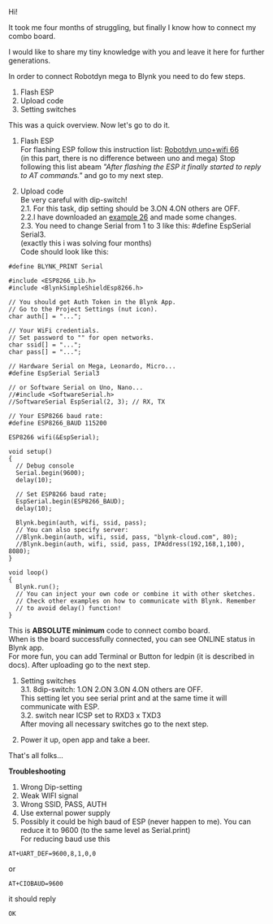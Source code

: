 Hi!

It took me four months of struggling, but finally I know how to connect my combo board.

I would like to share my tiny knowledge with you and leave it here for further generations.

In order to connect Robotdyn mega to Blynk you need to do few steps.

1.  Flash ESP
2.  Upload code
3.  Setting switches

This was a quick overview. Now let's go to do it.

1.  Flash ESP\
    For flashing ESP follow this instruction list: [Robotdyn uno+wifi 66](https://community.blynk.cc/t/robotdyn-uno-wifi/14607/3?u)\
    (in this part, there is no difference between uno and mega) Stop following this list abeam *"After flashing the ESP it finally started to reply to AT commands."* and go to my next step.

2.  Upload code\
    Be very careful with dip-switch!\
    2.1. For this task, dip setting should be 3.ON 4.ON others are OFF.\
    2.2.I have downloaded an [example 26](https://examples.blynk.cc/?board=Arduino%20Mega%202560&shield=ESP8266%20WiFi%20Shield&example=GettingStarted%2FBlynkBlink) and made some changes.\
    2.3. You need to change Serial from 1 to 3 like this: #define EspSerial Serial3.\
    (exactly this i was solving four months)\
    Code should look like this:

```
#define BLYNK_PRINT Serial

#include <ESP8266_Lib.h>
#include <BlynkSimpleShieldEsp8266.h>

// You should get Auth Token in the Blynk App.
// Go to the Project Settings (nut icon).
char auth[] = "...";

// Your WiFi credentials.
// Set password to "" for open networks.
char ssid[] = "...";
char pass[] = "...";

// Hardware Serial on Mega, Leonardo, Micro...
#define EspSerial Serial3

// or Software Serial on Uno, Nano...
//#include <SoftwareSerial.h>
//SoftwareSerial EspSerial(2, 3); // RX, TX

// Your ESP8266 baud rate:
#define ESP8266_BAUD 115200

ESP8266 wifi(&EspSerial);

void setup()
{
  // Debug console
  Serial.begin(9600);
  delay(10);

  // Set ESP8266 baud rate;
  EspSerial.begin(ESP8266_BAUD);
  delay(10);

  Blynk.begin(auth, wifi, ssid, pass);
  // You can also specify server:
  //Blynk.begin(auth, wifi, ssid, pass, "blynk-cloud.com", 80);
  //Blynk.begin(auth, wifi, ssid, pass, IPAddress(192,168,1,100), 8080);
}

void loop()
{
  Blynk.run();
  // You can inject your own code or combine it with other sketches.
  // Check other examples on how to communicate with Blynk. Remember
  // to avoid delay() function!
}

```

This is **ABSOLUTE minimum** code to connect combo board.\
When is the board successfully connected, you can see ONLINE status in Blynk app.\
For more fun, you can add Terminal or Button for ledpin (it is described in docs). After uploading go to the next step.

1.  Setting switches\
    3.1. 8dip-switch: 1.ON 2.ON 3.ON 4.ON others are OFF.\
    This setting let you see serial print and at the same time it will communicate with ESP.\
    3.2. switch near ICSP set to RXD3 x TXD3\
    After moving all necessary switches go to the next step.

2.  Power it up, open app and take a beer.

That's all folks...

**Troubleshooting**

1.  Wrong Dip-setting
2.  Weak WIFI signal
3.  Wrong SSID, PASS, AUTH
4.  Use external power supply
5.  Possibly it could be high baud of ESP (never happen to me). You can reduce it to 9600 (to the same level as Serial.print)\
    For reducing baud use this

```
AT+UART_DEF=9600,8,1,0,0

```

or

```
AT+CIOBAUD=9600

```

it should reply

```
OK
```